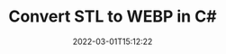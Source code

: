 ---
############################# Static ############################
layout: "auto-gen-conversion"
date: 2022-03-01T15:12:22
draft: false
otherformats: doc docm docx dot dotm dotx fodp htm html mht mhtml odp odt otp pot potm potx pps ppsm ppsx ppt pptm pptx rtf
breadcrumb: STL to WEBP in C#

############################# Head ############################
head_title: "STL to WEBP Converter in C#"
head_description: "Convert STL to WEBP in .NET using a few lines of code. Use the GroupDocs Document Conversion API to convert over 160 file formats."

############################# Header ############################
title: "Convert STL to WEBP in C#"
description: "STL to WEBP conversion with a few lines of .NET code"
bg_image: "https://cms.admin.containerize.com/templates/aspose/App_Themes/V3/images/bg/header1.png"
bg_overlay: false
button:
    enable: true

############################# SubMenu ############################
submenu:
    enable: true

    left:
        img_alt: "GroupDocs.Conversion for .NET"
        image: "https://cms.admin.containerize.com/templates/groupdocs/images/product-logos/90x90-noborder/groupdocs-conversion-net.png"
        product: "GroupDocs.Conversion"
        platform: ".NET"

    

############################# About ############################
about:
    enable: true
    title: "About GroupDocs.Conversion для .NET API"
    content: |
        [GroupDocs.Conversion for .NET](https://products.groupdocs.com/conversion/net/) can be used to convert Microsoft Word, Excel, PowerPoint, PDF, Visio and other formats. GroupDocs.Conversion is a standalone API that is suitable for back-end and internal systems where high performance is required. It does not depend on any software such as Microsoft or Open Office.
    

overview:
    enable: true
    content: |
        Convert your STL files to WEBP in .NET easily. You can use just a couple of C# code lines in any platform of your choice like - Windows, Linux, macOS.
        You can try STL to WEBP conversion for free and evaluate conversion results quality.
        Along with simple file conversion scenarios you can try more advanced options for loading source STL file and for saving output WEBP result. 
        
        For example, for the source STL file you may use the following load options:

        * auto-detect file format;
        * specify password for protected files (if file format supports it);
        * replace missing fonts to preserve document appearance.
        
        There are also advanced convert options for the WEBP file:

        * convert specific document page or page range;
        * add a watermark to the converted WEBP file.

        Once conversion is completed you can save your WEBP file to the local file path or any third-party storage like FTP, Amazon S3, Google Drive, Dropbox etc.
        Please note - to convert STL to WEBP there is no need for any additional software installed - like MS Office, Open Office, Adobe Acrobat Reader etc. 


############################# Steps ############################
steps:
    enable: true
    title_left: "Steps to convert STL to WEBP in C#"
    content_left: |
        [GroupDocs.Conversion](https://products.groupdocs.com/conversion/net/) makes it easy for developers to convert a STL file to WEBP with a few lines of code.

        * Create an instance of the Converter class and provide the file STL with the full path
        * Create and set ConvertOptions for WEBP type.
        * Call the Converter.Convert method and pass the full path and format (WEBP) as a parameter
        
    title_right: "System Requirements"
    content_right: |
        Basic conversion with GroupDocs.Conversion for .NET can be done in just a few simple steps. Our APIs are supported on all major platforms and operating systems. Before executing the code below, make sure you have the following prerequisites installed on your system.

        * Operating systems: Microsoft Windows, Linux, MacOS
        * Development environments: Microsoft Visual Studio, Xamarin, MonoDevelop
        * Frameworks: .NET Framework, .NET Standard, .NET Core, Mono
        * Get the latest GroupDocs.Conversion for .NET from [Nuget](https://www.nuget.org/packages/groupdocs.conversion)
        
    code: |
        ```cs
        // Load STL file
        var converter = new GroupDocs.Conversion.Converter("template.stl");
        // Set conversion parameters for WEBP format
        var convertOptions = converter.GetPossibleConversions()["webp"].ConvertOptions;
        // Convert to WEBP format
        converter.Convert("output.webp", convertOptions);        
        ```
        
demos:
    enable: true
    title: "STL to WEBP Live Demo"
    content: |
       Convert STL to WEBP now by visiting the [GroupDocs.Conversion App](https://products.groupdocs.app/conversion/family) website. Online demo has the following advantages
          

more_formats:
    enable: true
    title: "Other supported transformations STL"
    content: "You can also convert STL to many other file formats. Please see the list below."
       
       
back_to_top:
    enable: true
---